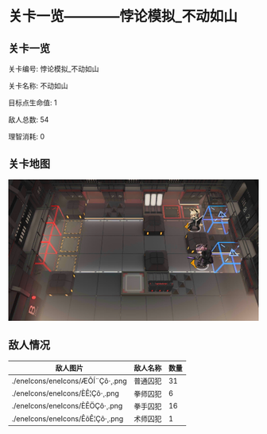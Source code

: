 # 关卡一览————悖论模拟_不动如山


## 关卡一览

关卡编号: 悖论模拟_不动如山

关卡名称: 不动如山

目标点生命值: 1

敌人总数: 54

理智消耗: 0


## 关卡地图
![悖论模拟_不动如山](./oprMap/悖论模拟_不动如山.png)

## 敌人情况

| 敌人图片 | 敌人名称 | 数量  |
|---------|-----|-----|
| ./eneIcons/eneIcons/ÆÕÍ¨Çô·¸.png| 普通囚犯  |   31  |
| ./eneIcons/eneIcons/È­Ê¦Çô·¸.png| 拳师囚犯  |   6  |
| ./eneIcons/eneIcons/È­ÊÖÇô·¸.png| 拳手囚犯  |   16  |
| ./eneIcons/eneIcons/ÊõÊ¦Çô·¸.png| 术师囚犯  |   1  |
